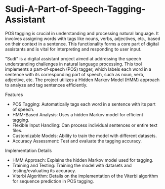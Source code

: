 # Sudi-A-Part-of-Speech-Tagging-Assistant
POS tagging is crucial in understanding and processing natural language. It involves assigning words with tags like nouns, verbs, adjectives, etc., based on their context in a sentence. This functionality forms a core part of digital assistants and is vital for interpreting and responding to user input.


"Sudi" is a digital assistant project aimed at addressing the speech understanding challenges in natural language processing. This tool implements a part-of-speech (POS) tagger, which labels each word in a sentence with its corresponding part of speech, such as noun, verb, adjective, etc. The project utilizes a Hidden Markov Model (HMM) approach to analyze and tag sentences efficiently.


Features

- POS Tagging: Automatically tags each word in a sentence with its part of speech.
- HMM-Based Analysis: Uses a hidden Markov model for efficient tagging.
- Flexible Input Handling: Can process individual sentences or entire text files.
- Customizable Models: Ability to train the model with different datasets.
- Accuracy Assessment: Test and evaluate the tagging accuracy.

Implementation Details

- HMM Approach: Explains the hidden Markov model used for tagging.
- Training and Testing: Training the model with datasets and testing/evaluating its accuracy.
- Viterbi Algorithm: Details on the implementation of the Viterbi algorithm for sequence prediction in POS tagging.



